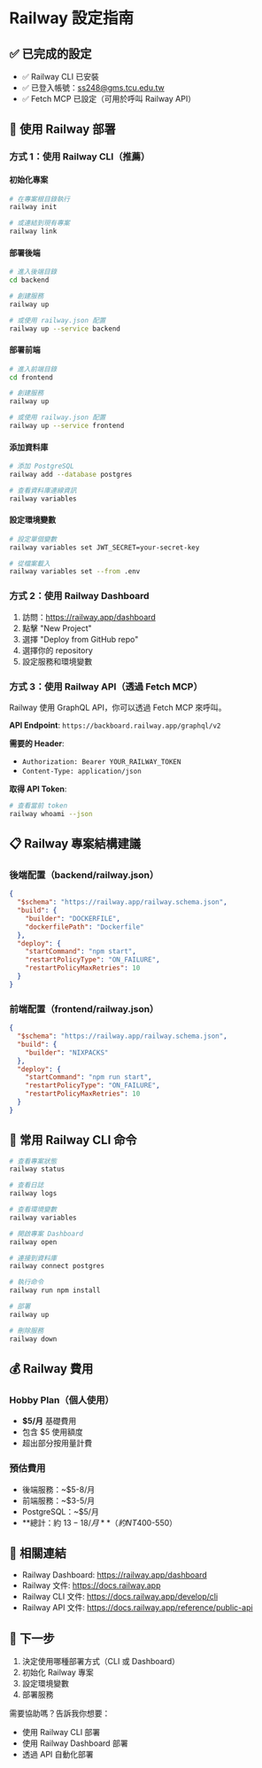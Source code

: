 # Railway 設定指南

## ✅ 已完成的設定

- ✅ Railway CLI 已安裝
- ✅ 已登入帳號：ss248@gms.tcu.edu.tw
- ✅ Fetch MCP 已設定（可用於呼叫 Railway API）

## 🚀 使用 Railway 部署

### 方式 1：使用 Railway CLI（推薦）

#### 初始化專案

```bash
# 在專案根目錄執行
railway init

# 或連結到現有專案
railway link
```

#### 部署後端

```bash
# 進入後端目錄
cd backend

# 創建服務
railway up

# 或使用 railway.json 配置
railway up --service backend
```

#### 部署前端

```bash
# 進入前端目錄
cd frontend

# 創建服務
railway up

# 或使用 railway.json 配置
railway up --service frontend
```

#### 添加資料庫

```bash
# 添加 PostgreSQL
railway add --database postgres

# 查看資料庫連線資訊
railway variables
```

#### 設定環境變數

```bash
# 設定單個變數
railway variables set JWT_SECRET=your-secret-key

# 從檔案載入
railway variables set --from .env
```

### 方式 2：使用 Railway Dashboard

1. 訪問：https://railway.app/dashboard
2. 點擊 "New Project"
3. 選擇 "Deploy from GitHub repo"
4. 選擇你的 repository
5. 設定服務和環境變數

### 方式 3：使用 Railway API（透過 Fetch MCP）

Railway 使用 GraphQL API，你可以透過 Fetch MCP 來呼叫。

**API Endpoint**: `https://backboard.railway.app/graphql/v2`

**需要的 Header**:
- `Authorization: Bearer YOUR_RAILWAY_TOKEN`
- `Content-Type: application/json`

**取得 API Token**:
```bash
# 查看當前 token
railway whoami --json
```

## 📋 Railway 專案結構建議

### 後端配置（backend/railway.json）

```json
{
  "$schema": "https://railway.app/railway.schema.json",
  "build": {
    "builder": "DOCKERFILE",
    "dockerfilePath": "Dockerfile"
  },
  "deploy": {
    "startCommand": "npm start",
    "restartPolicyType": "ON_FAILURE",
    "restartPolicyMaxRetries": 10
  }
}
```

### 前端配置（frontend/railway.json）

```json
{
  "$schema": "https://railway.app/railway.schema.json",
  "build": {
    "builder": "NIXPACKS"
  },
  "deploy": {
    "startCommand": "npm run start",
    "restartPolicyType": "ON_FAILURE",
    "restartPolicyMaxRetries": 10
  }
}
```

## 🔧 常用 Railway CLI 命令

```bash
# 查看專案狀態
railway status

# 查看日誌
railway logs

# 查看環境變數
railway variables

# 開啟專案 Dashboard
railway open

# 連接到資料庫
railway connect postgres

# 執行命令
railway run npm install

# 部署
railway up

# 刪除服務
railway down
```

## 💰 Railway 費用

### Hobby Plan（個人使用）
- **$5/月** 基礎費用
- 包含 $5 使用額度
- 超出部分按用量計費

### 預估費用
- 後端服務：~$5-8/月
- 前端服務：~$3-5/月
- PostgreSQL：~$5/月
- **總計：約 $13-18/月**（約 NT$400-550）

## 🔗 相關連結

- Railway Dashboard: https://railway.app/dashboard
- Railway 文件: https://docs.railway.app
- Railway CLI 文件: https://docs.railway.app/develop/cli
- Railway API 文件: https://docs.railway.app/reference/public-api

## 📝 下一步

1. 決定使用哪種部署方式（CLI 或 Dashboard）
2. 初始化 Railway 專案
3. 設定環境變數
4. 部署服務

需要協助嗎？告訴我你想要：
- 使用 Railway CLI 部署
- 使用 Railway Dashboard 部署
- 透過 API 自動化部署
